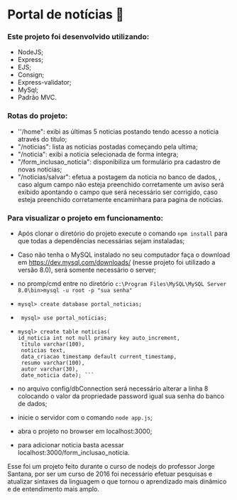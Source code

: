 # Portal de notícias  :newspaper:

### Este projeto foi desenvolvido utilizando:

- NodeJS;
- Express;
- EJS;
- Consign;
- Express-validator;
- MySql;
- Padrão MVC.

### Rotas do projeto:

- ''/home": exibi as últimas 5 noticias postando tendo acesso a noticia através do titulo;
- "/noticias": lista as noticias postadas começando pela ultima;
- "/noticia": exibi a noticia selecionada de forma integra;
- "/form_inclusao_noticia": disponibiliza um formulário pra cadastro de novas noticias;
- "/noticias/salvar": efetua a postagem da noticia no banco de dados, , caso algum campo não esteja preenchido corretamente um aviso será exibido apontando o campo que será necessário ser corrigido, caso esteja preenchido corretamente encaminhara para pagina de noticias.

### Para visualizar o projeto em funcionamento:

- Após clonar o diretório do projeto execute o comando `npm install` para que todas a dependências necessárias sejam instaladas;

- Caso não tenha o MySQL instalado no seu computador faça o download em https://dev.mysql.com/downloads/ (nesse projeto foi utilizado a versão 8.0), será somente necessário o server;

- no promp/cmd entre no diretório `c:\Program Files\MySQL\MySQL Server 8.0\bin>mysql -u root -p "sua senha"`

- `mysql> create database portal_noticias;`

- ` mysql> use portal_noticias;`

-    ``` 
     mysql> create table noticias(
     id_noticia int not null primary key auto_increment,
      titulo varchar(100),
      noticias text,
      data_criacao timestamp default current_timestamp,
      resumo varchar(100),
      autor varchar(30),
      date_noticia date); ```  

-  no arquivo config/dbConnection será necessário alterar a linha 8 colocando o valor da propriedade password igual sua senha do banco de dados;

- inicie o servidor com o comando `node app.js`;

- abra o projeto no browser em localhost:3000;

- para adicionar noticia basta acessar localhost:3000/form_inclusao_noticia.

Esse foi um projeto feito durante o curso de nodejs do professor Jorge Santana, por ser um curso de 2016 foi necessário efetuar  pesquisas e atualizar sintaxes da linguagem o que tornou o aprendizado mais dinâmico e de entendimento mais amplo.

